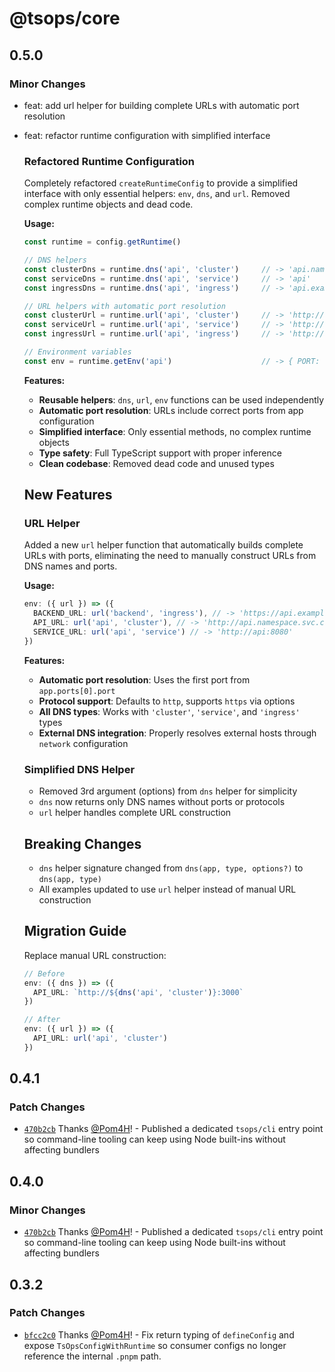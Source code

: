 # @tsops/core

## 0.5.0

### Minor Changes

- feat: add url helper for building complete URLs with automatic port resolution
- feat: refactor runtime configuration with simplified interface

  ### Refactored Runtime Configuration

  Completely refactored `createRuntimeConfig` to provide a simplified interface with only essential helpers: `env`, `dns`, and `url`. Removed complex runtime objects and dead code.

  **Usage:**
  ```typescript
  const runtime = config.getRuntime()
  
  // DNS helpers
  const clusterDns = runtime.dns('api', 'cluster')     // -> 'api.namespace.svc.cluster.local'
  const serviceDns = runtime.dns('api', 'service')     // -> 'api'
  const ingressDns = runtime.dns('api', 'ingress')     // -> 'api.example.com'
  
  // URL helpers with automatic port resolution
  const clusterUrl = runtime.url('api', 'cluster')     // -> 'http://api.namespace.svc.cluster.local:3000'
  const serviceUrl = runtime.url('api', 'service')     // -> 'http://api:3000'
  const ingressUrl = runtime.url('api', 'ingress')     // -> 'http://api.example.com:3000'
  
  // Environment variables
  const env = runtime.getEnv('api')                    // -> { PORT: '3000', ... }
  ```

  **Features:**
  - **Reusable helpers**: `dns`, `url`, `env` functions can be used independently
  - **Automatic port resolution**: URLs include correct ports from app configuration
  - **Simplified interface**: Only essential methods, no complex runtime objects
  - **Type safety**: Full TypeScript support with proper inference
  - **Clean codebase**: Removed dead code and unused types

  ## New Features

  ### URL Helper

  Added a new `url` helper function that automatically builds complete URLs with ports, eliminating the need to manually construct URLs from DNS names and ports.

  **Usage:**

  ```typescript
  env: ({ url }) => ({
    BACKEND_URL: url('backend', 'ingress'), // -> 'https://api.example.com:3000'
    API_URL: url('api', 'cluster'), // -> 'http://api.namespace.svc.cluster.local:8080'
    SERVICE_URL: url('api', 'service') // -> 'http://api:8080'
  })
  ```

  **Features:**

  - **Automatic port resolution**: Uses the first port from `app.ports[0].port`
  - **Protocol support**: Defaults to `http`, supports `https` via options
  - **All DNS types**: Works with `'cluster'`, `'service'`, and `'ingress'` types
  - **External DNS integration**: Properly resolves external hosts through `network` configuration

  ### Simplified DNS Helper

  - Removed 3rd argument (options) from `dns` helper for simplicity
  - `dns` now returns only DNS names without ports or protocols
  - `url` helper handles complete URL construction

  ## Breaking Changes

  - `dns` helper signature changed from `dns(app, type, options?)` to `dns(app, type)`
  - All examples updated to use `url` helper instead of manual URL construction

  ## Migration Guide

  Replace manual URL construction:

  ```typescript
  // Before
  env: ({ dns }) => ({
    API_URL: `http://${dns('api', 'cluster')}:3000`
  })

  // After
  env: ({ url }) => ({
    API_URL: url('api', 'cluster')
  })
  ```

## 0.4.1

### Patch Changes

- [`470b2cb`](https://github.com/Pom4H/tsops/commit/470b2cb3f970198ddf8a7d0793fcfdcebb2634e3) Thanks [@Pom4H](https://github.com/Pom4H)! - Published a dedicated `tsops/cli` entry point so command-line tooling can keep using Node built-ins without affecting bundlers

## 0.4.0

### Minor Changes

- [`470b2cb`](https://github.com/Pom4H/tsops/commit/470b2cb3f970198ddf8a7d0793fcfdcebb2634e3) Thanks [@Pom4H](https://github.com/Pom4H)! - Published a dedicated `tsops/cli` entry point so command-line tooling can keep using Node built-ins without affecting bundlers

## 0.3.2

### Patch Changes

- [`bfcc2c0`](https://github.com/Pom4H/tsops/commit/bfcc2c03e37340c7528d52f8f5cce1fd1bc00e65) Thanks [@Pom4H](https://github.com/Pom4H)! - Fix return typing of `defineConfig` and expose `TsOpsConfigWithRuntime` so consumer configs no longer reference the internal `.pnpm` path.
